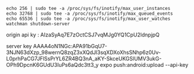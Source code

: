```
echo 256 | sudo tee -a /proc/sys/fs/inotify/max_user_instances
echo 32768 | sudo tee -a /proc/sys/fs/inotify/max_queued_events
echo 65536 | sudo tee -a /proc/sys/fs/inotify/max_user_watches
watchman shutdown-server
```

origin api ky : AIzaSyAq7E7zOctCSJ7vqMJg0YQ1CpU2ldnpjpQ

server key AAAA4oN1NGc:APA91bGqU7-3NJN63dXzp_98wernQ8zqZ3xXQdJl3sqXDXoXhsSNhp6z0Uv-L0prhPaCG7JFlSsPrYL6ZR4BQ3nA_aKY-SkceUKGSlUMV3ukG-OPh9DpcnK6GUdU3IuPs6aQdc3tt3_y
expo push:android:upload --api-key <your-token-here>
